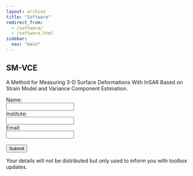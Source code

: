 ```yaml
---
layout: archive
title: "Software"
redirect_from: 
  - /software/
  - /software.html
sidebar:
  nav: "main"
---
```


## SM-VCE
A Method for Measuring 3-D Surface Deformations With InSAR Based on Strain Model and Variance Component Estimation.

<html lang="en">
<head>
<meta charset="UTF-8">
<meta name="viewport" content="width=device-width, initial-scale=1.0">
<title>Form Example</title>
</head>
<body>

<form id="myForm">
    <label for="name">Name:</label><br>
    <input type="text" id="name" name="name"><br>
    <label for="institute">Institute:</label><br>
    <input type="text" id="institute" name="institute"><br>
    <label for="email">Email:</label><br>
    <input type="email" id="email" name="email"><br><br>
    <button type="submit">Submit</button>
</form>

<script>
document.getElementById("myForm").addEventListener("submit", function(event) {
    event.preventDefault(); // 阻止表单默认提交行为

    // 获取输入的值
    var name = document.getElementById("name").value;
    var institute = document.getElementById("institute").value;
    var email = document.getElementById("email").value;

    // 这里可以在控制台输出获取到的值，也可以进行其他处理，比如发送到服务器
    console.log("Name: " + name);
    console.log("Institute: " + institute);
    console.log("Email: " + email);

    // 清空表单
    // document.getElementById("myForm").reset();
});
</script>
</body>
</html>

Your details will not be distributed but only used to inform you with toolbox updates.
